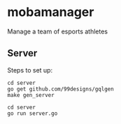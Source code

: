 # mobamanager
Manage a team of esports athletes


## Server
Steps to set up:
```
cd server
go get github.com/99designs/gqlgen
make gen_server
```

```
cd server
go run server.go
```